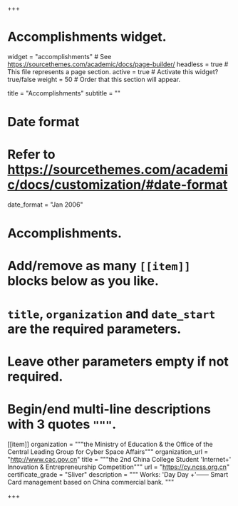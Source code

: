 +++
# Accomplishments widget.
widget = "accomplishments"  # See https://sourcethemes.com/academic/docs/page-builder/
headless = true  # This file represents a page section.
active = true  # Activate this widget? true/false
weight = 50  # Order that this section will appear.

title = "Accomplish&shy;ments"
subtitle = ""

# Date format
#   Refer to https://sourcethemes.com/academic/docs/customization/#date-format
date_format = "Jan 2006"

# Accomplishments.
#   Add/remove as many `[[item]]` blocks below as you like.
#   `title`, `organization` and `date_start` are the required parameters.
#   Leave other parameters empty if not required.
#   Begin/end multi-line descriptions with 3 quotes `"""`.



[[item]]
  organization = """the Ministry of Education & the Office of the Central Leading Group for Cyber Space Affairs"""
  organization_url = "http://www.cac.gov.cn"
  title = """the 2nd China College Student 'Internet+' Innovation & Entrepreneurship Competition"""
  url = "https://cy.ncss.org.cn"
  certificate_grade = "Sliver"
  description = """
  Works: 'Day Day +'—— Smart Card management based on China commercial bank.
  """
  
+++
